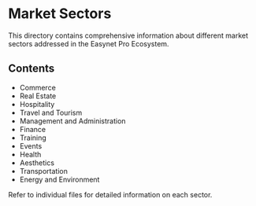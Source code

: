 # Market Sectors

This directory contains comprehensive information about different market sectors addressed in the Easynet Pro Ecosystem.

## Contents

- Commerce
- Real Estate
- Hospitality
- Travel and Tourism
- Management and Administration
- Finance
- Training
- Events
- Health
- Aesthetics
- Transportation
- Energy and Environment

Refer to individual files for detailed information on each sector.